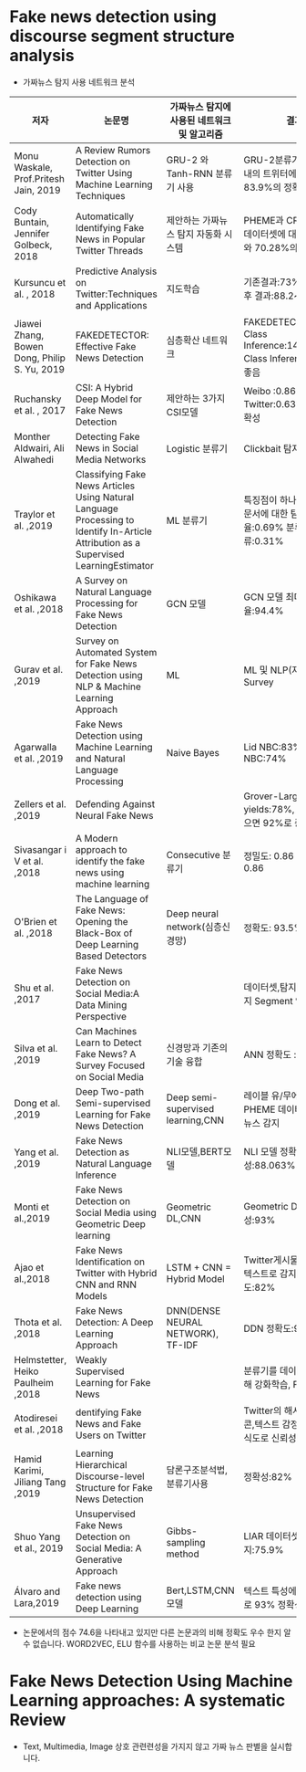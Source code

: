  # Fake news detection using discourse segment structure analysis 
 
 * 가짜뉴스 탐지 사용 네트워크 분석
 
|저자|논문명|가짜뉴스 탐지에 사용된 네트워크 및 알고리즘|결과|
|------|---|---|----|
|Monu Waskale, Prof.Pritesh Jain, 2019|A Review Rumors Detection on Twitter Using Machine Learning Techniques|GRU-2 와 Tanh-RNN 분류기 사용|GRU-2분류기 12시간 이내의 트위터에 대해 83.9%의 정확성
|Cody Buntain, Jennifer Golbeck, 2018|Automatically Identifying Fake News in Popular Twitter Threads|제안하는 가짜뉴스 탐지 자동화 시스템|PHEME과 CREDBANK 데이터셋에 대해 66.93%와 70.28%의 정확성 
|Kursuncu et al. , 2018|Predictive Analysis on Twitter:Techniques and Applications|지도학습|기존결과:73%, 지도학습 후 결과:88.2~94.3%|
|Jiawei Zhang, Bowen Dong, Philip S. Yu, 2019|FAKEDETECTOR: Effective Fake News Detection|심층확산 네트워크|FAKEDETECTOR는 BI-Class Inference:14.5%,Multi-Class Inference:40% 더 좋음|
|Ruchansky et al. , 2017|CSI: A Hybrid Deep Model for Fake News Detection|제안하는 3가지 CSI모델|Weibo :0.867%, Twitter:0.631% 탐지 정확성|
|Monther Aldwairi, Ali Alwahedi|Detecting Fake News in Social Media Networks|Logistic 분류기|Clickbait 탐지율:99.4%|
|Traylor et al. ,2019|Classifying Fake News Articles Using Natural Language Processing to Identify In-Article Attribution as a Supervised LearningEstimator|ML 분류기|특징점이 하나인 가짜뉴스문서에 대한 탐지율:0.69% 분류오류:0.31%|
|Oshikawa et al. ,2018|A Survey on Natural Language Processing for Fake News Detection|GCN 모델|GCN 모델 최대 탐지율:94.4%|
|Gurav et al. ,2019|Survey on Automated System for Fake News Detection using NLP & Machine Learning Approach|ML|ML 및 NLP(자연어처리) Survey|
|Agarwalla et al. ,2019|Fake News Detection using Machine Learning and Natural Language Processing|Naive Bayes|Lid NBC:83%,Lid x NBC:74%|
|Zellers et al. ,2019|Defending Against Neural Fake News||Grover-Large yields:78%, 데이터셋 많으면 92%로 증가|
|Sivasangar i V et al. ,2018|A Modern approach to identify the fake news using machine learning|Consecutive 분류기|정밀도: 0.86 F1-score: 0.86|
|O'Brien et al. ,2018|The Language of Fake News: Opening the Black-Box of Deep Learning Based Detectors|Deep neural network(심층신경망)|정확도: 93.5% ± 0.2.| 
|Shu et al. ,2017|Fake News Detection on Social Media:A Data Mining Perspective||데이터셋,탐지에 대한 두가지 Segment 연구|
|Silva et al. ,2019|Can Machines Learn to Detect Fake News? A Survey Focused on Social Media|신경망과 기존의 기술 융합|ANN 정확도 :75%|
|Dong et al. ,2019|Deep Two-path Semi-supervised Learning for Fake News Detection|Deep semi-supervised learning,CNN|레이블 유/무에 따른 PHEME 데이터에서 가짜뉴스 감지|
|Yang et al. ,2019|Fake News Detection as Natural Language Inference|NLI모델,BERT모델|NLI 모델 정확성:88.063%|
|Monti et al.,2019|Fake News Detection on Social Media using Geometric Deep learning|Geometric DL,CNN|Geometric DL 정확성:93%|
|Ajao et al.,2018|Fake News Identification on Twitter with Hybrid CNN and RNN Models|LSTM + CNN = Hybrid Model|Twitter게시물을 이미지와 텍스트로 감지 정확도:82%|
|Thota et al. ,2018|Fake News Detection: A Deep Learning Approach|DNN(DENSE NEURAL NETWORK), TF-IDF|DDN 정확도:94.21%|
|Helmstetter, Heiko Paulheim ,2018|Weakly Supervised Learning for Fake News||분류기를 데이터셋트에 대해 강화학습, F1 점수 : 0.9|
|Atodiresei et al. ,2018|dentifying Fake News and Fake Users on Twitter||Twitter의 해시태그,이모티콘,텍스트 감정 및 이름인식도로 신뢰성 구분|
|Hamid Karimi, Jiliang Tang ,2019|Learning Hierarchical Discourse-level Structure for Fake News Detection|담론구조분석법,분류기사용|정확성:82%|
|Shuo Yang et al., 2019|Unsupervised Fake News Detection on Social Media: A Generative Approach|Gibbs-sampling method|LIAR 데이터셋 가짜뉴스탐지:75.9%|
|Álvaro and Lara,2019|Fake news detection using Deep Learning|Bert,LSTM,CNN모델|텍스트 특성에 따른 훈련으로 93% 정확성|

 * 논문에서의 점수 74.6을 나타내고 있지만 다른 논문과의 비해 정확도 우수 한지 알 수 없습니다.
   WORD2VEC, ELU 함수를 사용하는 비교 논문 분석 필요
   
 # Fake News Detection Using Machine Learning approaches: A systematic Review 
  
 * Text, Multimedia, Image 상호 관련련성을 가지지 않고 가짜 뉴스 판별을 실시합니다.
 
  
